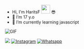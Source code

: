 - Hi, I’m HaritsF <img src="https://github.com/TheDudeThatCode/TheDudeThatCode/blob/master/Assets/Hi.gif" width="29px"> :sunglasses:
- 👀 I’m 17 y.o
- 🌱 I’m currently learning javascript

<img align="center" fit="fill" alt="GIF" src="https://media.giphy.com/media/836HiJc7pgzy8iNXCn/giphy.gif" />

[<img src="https://img.shields.io/badge/Telegram-%40HaritsF807-blue">](https://t.me/CsRoyalPedia)
<a href="https://www.instagram.com/harits_fahrizal" target="_blank"><img src="https://img.shields.io/badge/Instagram-%23E4405F.svg?&style=flat-square&logo=instagram&logoColor=white" alt="Instagram"></a>
<a href="https://wa.me/62895422801347" target="_blank"><img src="https://img.shields.io/badge/Whatsapp-%808080.svg?&style=flat-square&logo=Whatsapp&logoColor=white" alt="Whatsapp"></a>


<!---
HaritsF807/HaritsF807 is a ✨ special ✨ repository because its `README.md` (this file) appears on your GitHub profile.
You can click the Preview link to take a look at your changes.
--->
